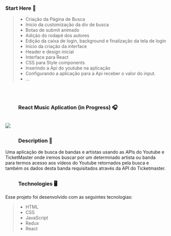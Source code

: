 ### Start Here 🚀

> - Criação da Página de Busca
> - Inicio da customização da div de busca
> - Botao de submit animado
> - Adição do rodapé dos autores
> - Edição da caixa de login, background e finalização da tela de login
> - Inicio da criação da interface
> - Header e design inicial
> - Interface para React
> - CSS para Style components
> - Inserindo a Api do youtube na aplicação
> - Configurando a aplicação para a Api receber o valor do input.
> - ...

##
<br> 

 ### &emsp; &emsp; React Music Aplication (in Progress) 🎧 

<br> 
<img src="https://github.com/caionikolas/React-music-application/blob/main/to_readme/AppMusic.png" >

##

### &emsp; &emsp; Description 📖

  Uma aplicação de busca de bandas e artistas usando as APIs do Youtube e TicketMaster onde iremos buscar por um determinado artista ou banda para termos acesso aos vídeos do Youtube retornados pela busca e também os dados desta banda requisitados através da API do Ticketmaster.
  
##

### &emsp; &emsp; Technologies 🖥

Esse projeto foi desenvolvido com as seguintes tecnologias:

> - HTML
> - CSS
> - JavaScript
> - Redux
> - React
